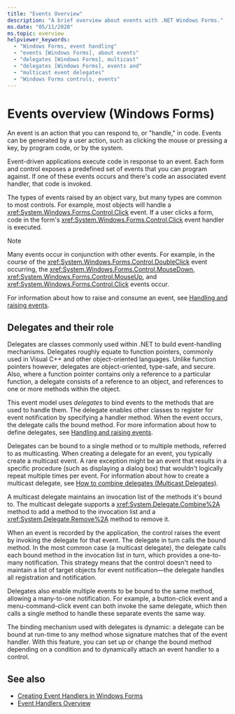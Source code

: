 ```yaml
---
title: "Events Overview"
description: "A brief overview about events with .NET Windows Forms."
ms.date: "05/11/2020"
ms.topic: overview
helpviewer_keywords:
  - "Windows Forms, event handling"
  - "events [Windows Forms], about events"
  - "delegates [Windows Forms], multicast"
  - "delegates [Windows Forms], events and"
  - "multicast event delegates"
  - "Windows Forms controls, events"
---
```

# Events overview (Windows Forms)

An event is an action that you can respond to, or "handle," in code. Events can be generated by a user action, such as clicking the mouse or pressing a key, by program code, or by the system.

Event-driven applications execute code in response to an event. Each form and control exposes a predefined set of events that you can program against. If one of these events occurs and there's code an associated event handler, that code is invoked.

The types of events raised by an object vary, but many types are common to most controls. For example, most objects will handle a <xref:System.Windows.Forms.Control.Click> event. If a user clicks a form, code in the form's <xref:System.Windows.Forms.Control.Click> event handler is executed.

> [!NOTE]
> Many events occur in conjunction with other events. For example, in the course of the <xref:System.Windows.Forms.Control.DoubleClick> event occurring, the <xref:System.Windows.Forms.Control.MouseDown>, <xref:System.Windows.Forms.Control.MouseUp>, and <xref:System.Windows.Forms.Control.Click> events occur.

For information about how to raise and consume an event, see [Handling and raising events](../../standard/events/index.md).

## Delegates and their role

Delegates are classes commonly used within .NET to build event-handling mechanisms. Delegates roughly equate to function pointers, commonly used in Visual C++ and other object-oriented languages. Unlike function pointers however, delegates are object-oriented, type-safe, and secure. Also, where a function pointer contains only a reference to a particular function, a delegate consists of a reference to an object, and references to one or more methods within the object.

This event model uses *delegates* to bind events to the methods that are used to handle them. The delegate enables other classes to register for event notification by specifying a handler method. When the event occurs, the delegate calls the bound method. For more information about how to define delegates, see [Handling and raising events](../../standard/events/index.md).

Delegates can be bound to a single method or to multiple methods, referred to as multicasting. When creating a delegate for an event, you typically create a multicast event. A rare exception might be an event that results in a specific procedure (such as displaying a dialog box) that wouldn't logically repeat multiple times per event. For information about how to create a multicast delegate, see [How to combine delegates (Multicast Delegates)](../../csharp/programming-guide/delegates/how-to-combine-delegates-multicast-delegates.md).

A multicast delegate maintains an invocation list of the methods it's bound to. The multicast delegate supports a <xref:System.Delegate.Combine%2A> method to add a method to the invocation list and a <xref:System.Delegate.Remove%2A> method to remove it.

When an event is recorded by the application, the control raises the event by invoking the delegate for that event. The delegate in turn calls the bound method. In the most common case (a multicast delegate), the delegate calls each bound method in the invocation list in turn, which provides a one-to-many notification. This strategy means that the control doesn't need to maintain a list of target objects for event notification—the delegate handles all registration and notification.

Delegates also enable multiple events to be bound to the same method, allowing a many-to-one notification. For example, a button-click event and a menu-command–click event can both invoke the same delegate, which then calls a single method to handle these separate events the same way.

The binding mechanism used with delegates is dynamic: a delegate can be bound at run-time to any method whose signature matches that of the event handler. With this feature, you can set up or change the bound method depending on a condition and to dynamically attach an event handler to a control.

## See also

- [Creating Event Handlers in Windows Forms](creating-event-handlers-in-windows-forms.md)
- [Event Handlers Overview](event-handlers-overview-windows-forms.md)
